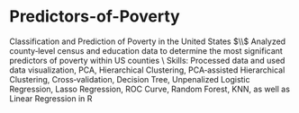# Predictors-of-Poverty
Classification and Prediction of Poverty in the United States $\\$
Analyzed county‑level census and education data to determine the most significant predictors of poverty within US counties \\
Skills: Processed data and used data visualization, PCA, Hierarchical Clustering, PCA‑assisted Hierarchical Clustering, Cross‑validation, 
  Decision Tree, Unpenalized Logistic Regression, Lasso Regression, ROC Curve, Random Forest, KNN, as well as Linear Regression in R
